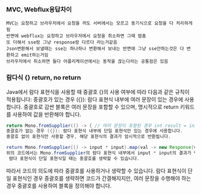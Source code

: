 ### MVC, Webflux응답차이
```
MVC는 요청하고 브라우저에서 요청을 꺼도 서버에서는 모르고 동기식으로 요청을 다 처리하게됨
반면에 webflux는 요청하고 브라우저에서 요청을 취소하면 그때 멈춤
또 더해서 sse랑 그냥 response랑 다르다 라는거같음
Json변환해서 보낼때는 sse는 하나하나 변환해서 보내는 반면에 그냥 sse안하는것은 다 변환하고 emit하는거임
브라우저에서 취소하면 둘다 어플리케이션에서는 동작을 끊는다라는 공통점은 있음
```

### 람다식 {} return, no return
Java에서 람다 표현식을 사용할 때 중괄호 {}의 사용 여부에 따라 다음과 같은 규칙이 적용됩니다:
중괄호가 있는 경우 ({}): 람다 표현식 내부에 여러 문장이 있는 경우에 사용합니다. 중괄호로 감싼 블록은 여러 문장을 포함할 수 있으며, 명시적으로 return 키워드를 사용하여 값을 반환해야 합니다.

```java 
return Mono.fromSupplier(() -> { // 여러 문장이 포함된 경우 int result = input * input; // 다른 작업 수행... return result; }).map(val -> new Response(val));
중괄호가 없는 경우 ({}): 람다 표현식 내부에 단일 표현식만 있는 경우에 사용합니다.
중괄호 없이 표현식만 사용할 경우, 해당 표현식의 결과가 암시적으로 반환됩니다.

return Mono.fromSupplier(() -> input * input).map(val -> new Response(val));
위의 코드에서는 Mono.fromSupplier의 람다 표현식 내부에서 input * input의 결과가 반환되기 때문에 중괄호를 사용하지 않아도 됩니다.
 람다 표현식이 단일 표현식일 때는 중괄호를 생략할 수 있습니다.
```
따라서 코드의 의도에 따라 중괄호를 사용하거나 생략할 수 있습니다. 람다 표현식이 단일 표현식인 경우 중괄호를 생략하면 코드가 간결해지지만, 여러 문장을 수행해야 하는 경우 중괄호를 사용하여 블록을 정의해야 합니다.



